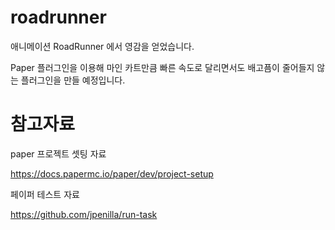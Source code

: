 # roadrunner

애니메이션 RoadRunner 에서 영감을 얻었습니다.

Paper 플러그인을 이용해 마인 카트만큼 빠른 속도로 달리면서도 배고픔이 줄어들지 않는 플러그인을 만들 예정입니다.

# 참고자료

paper 프로젝트 셋팅 자료

https://docs.papermc.io/paper/dev/project-setup

페이퍼 테스트 자료

https://github.com/jpenilla/run-task